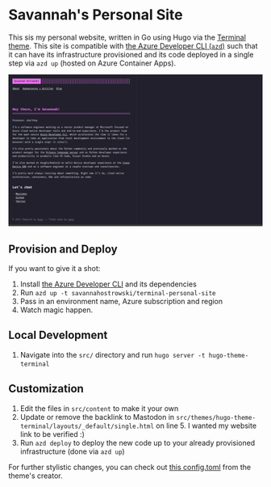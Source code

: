 # Savannah's Personal Site
This sis my personal website, written in Go using Hugo via the [Terminal theme](https://github.com/panr/hugo-theme-terminal). This site is compatible with [the Azure Developer CLI (`azd`)](https://github.com/azure/azure-dev) such that it can have its infrastructure provisioned and its code deployed in a single step via `azd up` (hosted on Azure Container Apps).

![](assets/site.png)

## Provision and Deploy
If you want to give it a shot:
1. Install [the Azure Developer CLI](https://aka.ms/azd) and its dependencies
1. Run `azd up -t savannahostrowski/terminal-personal-site`
1. Pass in an environment name, Azure subscription and region
1. Watch magic happen.

## Local Development
1. Navigate into the `src/` directory and run `hugo server -t hugo-theme-terminal`


## Customization
1. Edit the files in `src/content` to make it your own
1. Update or remove the backlink to Mastodon in `src/themes/hugo-theme-terminal/layouts/_default/single.html` on line 5. I wanted my website link to be verified :)
1. Run `azd deploy` to deploy the new code up to your already provisioned infrastructure (done via `azd up`)

For further stylistic changes, you can check out [this config.toml](https://github.com/panr/hugo-theme-terminal#how-to-configure) from the theme's creator.
